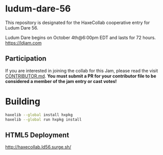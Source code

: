 # ludum-dare-56
This repository is designated for the HaxeCollab cooperative entry for Ludum Dare 56.

Ludum Dare begins on October 4th@6:00pm EDT and lasts for 72 hours.
https://ldjam.com

## Participation
If you are interested in joining the collab for this Jam, please read the visit [CONTRIBUTOR.md](https://github.com/haxecollab/ludum-dare-56/blob/main/CONTRIBUTOR.md).
**You must submit a PR for your contributor file to be considered a member of the jam entry or cast votes!**

# Building

```bash
haxelib --global install hxpkg
haxelib --global run hxpkg install
```

## HTML5 Deployment
http://haxecollab.ld56.surge.sh/


